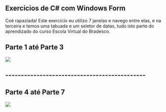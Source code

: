 ## Exercicios de C# com Windows Form
Coé rapaziada! Este exercício eu utilizo 7 janelas e navego entre elas, e na terceira e temos uma tabuada e um seletor de datas, tudo isto parte do aprendizado do curso Escola Virtual do Bradesco.

## Parte 1 até Parte 3
<img src="https://raw.githubusercontent.com/williamjayjay/CSharp_Tabuada/master/src/tabuada.gif" >

## ---------------------------------------------
## Parte 4 até Parte 7

<img src="https://raw.githubusercontent.com/williamjayjay/CSharp_Tabuada/master/src/testezin.gif" >
